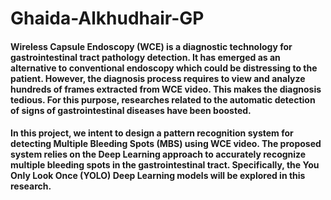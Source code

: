 # Ghaida-Alkhudhair-GP
####   Wireless Capsule Endoscopy (WCE) is a diagnostic technology for gastrointestinal tract pathology detection. It has emerged as an alternative to conventional endoscopy which could be distressing to the patient. However, the diagnosis process requires to view and analyze hundreds of frames extracted from WCE video. This makes the diagnosis tedious. For this purpose, researches related to the automatic detection of signs of gastrointestinal diseases have been boosted. 

#### 	In this project, we intent to design a pattern recognition system for detecting Multiple Bleeding Spots (MBS) using WCE video. The proposed system relies on the Deep Learning approach to accurately recognize multiple bleeding spots in the gastrointestinal tract. Specifically, the You Only Look Once (YOLO) Deep Learning models will be explored in this research. 


